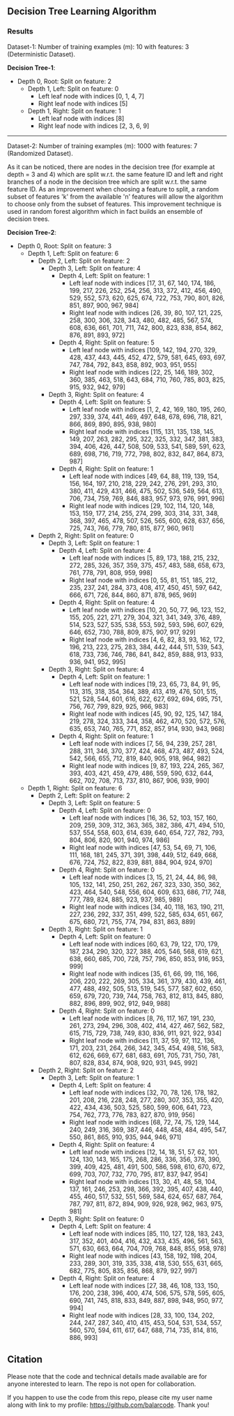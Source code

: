 ## Decision Tree Learning Algorithm

### Results

Dataset-1: Number of training examples (m): 10 with features: 3 (Deterministic Dataset).

**Decision Tree-1**:
- Depth 0, Root: Split on feature: 2
    - Depth 1, Left: Split on feature: 0
        - Left leaf node with indices [0, 1, 4, 7]
        - Right leaf node with indices [5]
    - Depth 1, Right: Split on feature: 1
        - Left leaf node with indices [8]
        - Right leaf node with indices [2, 3, 6, 9]

---------------------------------------------------

Dataset-2: Number of training examples (m): 1000 with features: 7 (Randomized Dataset).

As it can be noticed, there are nodes in the decision tree (for example at depth = 3 and 4) which are split w.r.t. the same feature ID and left and right branches of a node in the decision tree which are split w.r.t. the same feature ID. As an improvement when choosing a feature to split, a random subset of features 'k' from the available 'n' features will allow the algorithm to choose only from the subset of features. This improvement technique is used in random forest algorithm which in fact builds an ensemble of decision trees.

**Decision Tree-2**:
- Depth 0, Root: Split on feature: 3
    - Depth 1, Left: Split on feature: 6
        - Depth 2, Left: Split on feature: 2
            - Depth 3, Left: Split on feature: 4
                - Depth 4, Left: Split on feature: 1
                    - Left leaf node with indices [17, 31, 67, 140, 174, 186, 199, 217, 226, 252, 254, 256, 313, 372, 412, 456, 490, 529, 552, 573, 620, 625, 674, 722, 753, 790, 801, 826, 851, 897, 900, 967, 984]
                    - Right leaf node with indices [26, 39, 80, 107, 121, 225, 258, 300, 306, 328, 343, 480, 482, 485, 567, 574, 608, 636, 661, 701, 711, 742, 800, 823, 838, 854, 862, 876, 891, 893, 972]
                - Depth 4, Right: Split on feature: 5
                    - Left leaf node with indices [109, 142, 194, 270, 329, 428, 437, 443, 445, 452, 472, 579, 581, 645, 693, 697, 747, 784, 792, 843, 858, 892, 903, 951, 955]
                    - Right leaf node with indices [22, 25, 146, 189, 302, 360, 385, 463, 518, 643, 684, 710, 760, 785, 803, 825, 915, 932, 942, 979]
            - Depth 3, Right: Split on feature: 4
                - Depth 4, Left: Split on feature: 5
                    - Left leaf node with indices [1, 2, 42, 169, 180, 195, 260, 297, 339, 374, 441, 469, 497, 648, 678, 696, 718, 821, 866, 869, 890, 895, 938, 980]
                    - Right leaf node with indices [115, 131, 135, 138, 145, 149, 207, 263, 282, 295, 322, 325, 332, 347, 381, 383, 394, 406, 426, 447, 508, 509, 533, 541, 589, 591, 623, 689, 698, 716, 719, 772, 798, 802, 832, 847, 864, 873, 987]
                - Depth 4, Right: Split on feature: 1
                    - Left leaf node with indices [49, 64, 88, 119, 139, 154, 156, 164, 197, 210, 218, 229, 242, 276, 291, 293, 310, 380, 411, 429, 431, 466, 475, 502, 536, 549, 564, 613, 706, 734, 759, 769, 846, 883, 957, 973, 976, 991, 996]
                    - Right leaf node with indices [29, 102, 114, 120, 148, 153, 159, 177, 214, 255, 274, 299, 303, 314, 331, 348, 368, 397, 465, 478, 507, 526, 565, 600, 628, 637, 656, 725, 743, 766, 779, 780, 815, 877, 960, 961]
        - Depth 2, Right: Split on feature: 0
            - Depth 3, Left: Split on feature: 1
                - Depth 4, Left: Split on feature: 4
                    - Left leaf node with indices [5, 89, 173, 188, 215, 232, 272, 285, 326, 357, 359, 375, 457, 483, 588, 658, 673, 761, 778, 791, 808, 959, 998]
                    - Right leaf node with indices [0, 55, 81, 151, 185, 212, 235, 237, 241, 284, 373, 408, 417, 450, 451, 597, 642, 666, 671, 726, 844, 860, 871, 878, 965, 969]
                - Depth 4, Right: Split on feature: 4
                    - Left leaf node with indices [10, 20, 50, 77, 96, 123, 152, 155, 205, 221, 271, 279, 304, 321, 341, 349, 376, 489, 514, 523, 527, 535, 538, 553, 592, 593, 596, 607, 629, 646, 652, 730, 788, 809, 875, 907, 917, 929]
                    - Right leaf node with indices [4, 6, 82, 83, 93, 162, 172, 196, 213, 223, 275, 283, 384, 442, 444, 511, 539, 543, 618, 733, 736, 746, 786, 841, 842, 859, 888, 913, 933, 936, 941, 952, 995]
            - Depth 3, Right: Split on feature: 4
                - Depth 4, Left: Split on feature: 1
                    - Left leaf node with indices [19, 23, 65, 73, 84, 91, 95, 113, 315, 318, 354, 364, 389, 413, 419, 476, 501, 515, 521, 528, 544, 601, 616, 622, 627, 692, 694, 695, 751, 756, 767, 799, 829, 925, 966, 983]
                    - Right leaf node with indices [45, 90, 92, 125, 147, 184, 219, 278, 324, 333, 344, 358, 462, 470, 520, 572, 576, 635, 653, 740, 765, 771, 852, 857, 914, 930, 943, 968]
                - Depth 4, Right: Split on feature: 1
                    - Left leaf node with indices [7, 56, 94, 239, 257, 281, 288, 311, 346, 370, 377, 424, 468, 473, 487, 493, 524, 542, 566, 655, 712, 819, 840, 905, 918, 964, 982]
                    - Right leaf node with indices [9, 87, 193, 224, 265, 367, 393, 403, 421, 459, 479, 486, 559, 590, 632, 644, 662, 702, 708, 713, 737, 810, 867, 906, 939, 990]
    - Depth 1, Right: Split on feature: 6
        - Depth 2, Left: Split on feature: 2
            - Depth 3, Left: Split on feature: 5
                - Depth 4, Left: Split on feature: 0
                    - Left leaf node with indices [16, 36, 52, 103, 157, 160, 209, 259, 309, 312, 363, 365, 382, 386, 471, 494, 510, 537, 554, 558, 603, 614, 639, 640, 654, 727, 782, 793, 804, 806, 820, 901, 940, 974, 986]
                    - Right leaf node with indices [47, 53, 54, 69, 71, 106, 111, 168, 181, 245, 371, 391, 398, 449, 512, 649, 668, 676, 724, 752, 822, 839, 881, 884, 904, 924, 970]
                - Depth 4, Right: Split on feature: 0
                    - Left leaf node with indices [3, 15, 21, 24, 44, 86, 98, 105, 132, 141, 250, 251, 262, 267, 323, 330, 350, 362, 423, 464, 540, 548, 556, 604, 609, 633, 686, 717, 748, 777, 789, 824, 885, 923, 937, 985, 989]
                    - Right leaf node with indices [34, 40, 118, 163, 190, 211, 227, 236, 292, 337, 351, 499, 522, 585, 634, 651, 667, 675, 680, 721, 755, 774, 794, 831, 863, 889]
            - Depth 3, Right: Split on feature: 1
                - Depth 4, Left: Split on feature: 0
                    - Left leaf node with indices [60, 63, 79, 122, 170, 179, 187, 234, 290, 320, 327, 388, 405, 546, 568, 619, 621, 638, 660, 685, 700, 728, 757, 796, 850, 853, 916, 953, 999]
                    - Right leaf node with indices [35, 61, 66, 99, 116, 166, 206, 220, 222, 269, 305, 334, 361, 379, 430, 439, 461, 477, 488, 492, 505, 513, 519, 545, 577, 587, 602, 650, 659, 679, 720, 739, 744, 758, 763, 812, 813, 845, 880, 882, 896, 899, 902, 912, 949, 988]
                - Depth 4, Right: Split on feature: 0
                    - Left leaf node with indices [8, 76, 117, 167, 191, 230, 261, 273, 294, 296, 308, 402, 414, 427, 467, 562, 582, 615, 715, 729, 738, 749, 830, 836, 911, 921, 922, 934]
                    - Right leaf node with indices [11, 37, 59, 97, 112, 136, 171, 203, 231, 264, 266, 342, 345, 454, 498, 516, 583, 612, 626, 669, 677, 681, 683, 691, 705, 731, 750, 781, 807, 828, 834, 874, 908, 920, 931, 945, 992]
        - Depth 2, Right: Split on feature: 2
            - Depth 3, Left: Split on feature: 1
                - Depth 4, Left: Split on feature: 4
                    - Left leaf node with indices [32, 70, 78, 126, 178, 182, 201, 208, 216, 228, 248, 277, 280, 307, 353, 355, 420, 422, 434, 436, 503, 525, 580, 599, 606, 641, 723, 754, 762, 773, 776, 783, 827, 870, 919, 956]
                    - Right leaf node with indices [68, 72, 74, 75, 129, 144, 240, 249, 316, 369, 387, 446, 448, 458, 484, 495, 547, 550, 861, 865, 910, 935, 944, 946, 971]
                - Depth 4, Right: Split on feature: 4
                    - Left leaf node with indices [12, 14, 18, 51, 57, 62, 101, 124, 130, 143, 165, 175, 268, 286, 336, 356, 378, 390, 399, 409, 425, 481, 491, 500, 586, 598, 610, 670, 672, 699, 703, 707, 732, 770, 795, 817, 837, 947, 954]
                    - Right leaf node with indices [13, 30, 41, 48, 58, 104, 137, 161, 246, 253, 298, 366, 392, 395, 407, 438, 440, 455, 460, 517, 532, 551, 569, 584, 624, 657, 687, 764, 787, 797, 811, 872, 894, 909, 926, 928, 962, 963, 975, 981]
            - Depth 3, Right: Split on feature: 0
                - Depth 4, Left: Split on feature: 4
                    - Left leaf node with indices [85, 110, 127, 128, 183, 243, 317, 352, 401, 404, 416, 432, 433, 435, 496, 561, 563, 571, 630, 663, 664, 704, 709, 768, 848, 855, 958, 978]
                    - Right leaf node with indices [43, 158, 192, 198, 204, 233, 289, 301, 319, 335, 338, 418, 530, 555, 631, 665, 682, 775, 805, 835, 856, 868, 879, 927, 997]
                - Depth 4, Right: Split on feature: 4
                    - Left leaf node with indices [27, 38, 46, 108, 133, 150, 176, 200, 238, 396, 400, 474, 506, 575, 578, 595, 605, 690, 741, 745, 818, 833, 849, 887, 898, 948, 950, 977, 994]
                    - Right leaf node with indices [28, 33, 100, 134, 202, 244, 247, 287, 340, 410, 415, 453, 504, 531, 534, 557, 560, 570, 594, 611, 617, 647, 688, 714, 735, 814, 816, 886, 993]

## Citation

Please note that the code and technical details made available are for anyone interested to learn. The repo is not open for collaboration.

If you happen to use the code from this repo, please cite my user name along with link to my profile: https://github.com/balarcode. Thank you!
